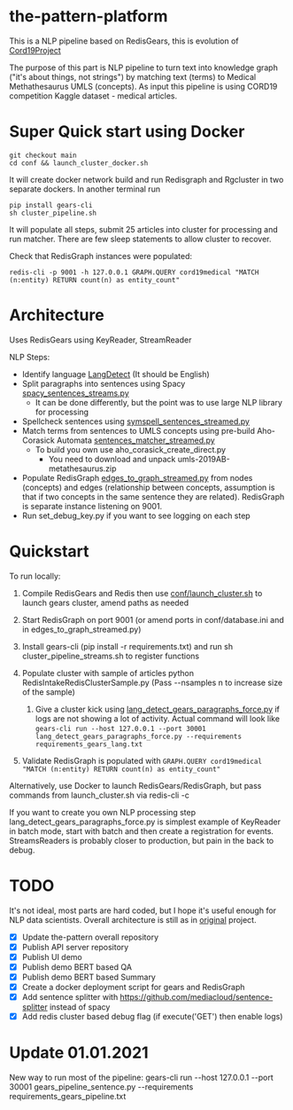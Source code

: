 # the-pattern-platform

This is a NLP pipeline based on RedisGears, this is evolution of  [Cord19Project](https://github.com/AlexMikhalev/cord19redisknowledgegraph)

The purpose of this part is NLP pipeline to turn text into knowledge graph ("it's about things, not strings") by matching text (terms) to Medical Methathesaurus UMLS (concepts).  As input this pipeline is using CORD19 competition Kaggle dataset - medical articles.

# Super Quick start using Docker

```
git checkout main
cd conf && launch_cluster_docker.sh
```

It will create docker network build and run Redisgraph and Rgcluster in two separate dockers. 
In another terminal run 
```
pip install gears-cli
sh cluster_pipeline.sh
```

It will populate all steps, submit 25 articles into cluster for processing and run matcher. There are few sleep statements to allow cluster to recover. 

Check that RedisGraph instances were populated:

```
redis-cli -p 9001 -h 127.0.0.1 GRAPH.QUERY cord19medical "MATCH (n:entity) RETURN count(n) as entity_count"
```

# Architecture 

Uses RedisGears using KeyReader, StreamReader

NLP Steps: 

* Identify language [LangDetect](./lang_detect_gears_paragraphs.py) (It should be English)
* Split paragraphs into sentences using Spacy [spacy_sentences_streams.py](spacy_sentences_streams.py)
  * It can be done differently, but the point was to use large NLP library for processing
* Spellcheck sentences using [symspell_sentences_streamed.py](symspell_sentences_streamed.py) 
* Match terms from sentences to UMLS concepts using pre-build Aho-Corasick Automata [sentences_matcher_streamed.py](sentences_matcher_streamed.py)
  * To build you own use aho_corasick_create_direct.py 
    * You need to download and unpack umls-2019AB-metathesaurus.zip 
* Populate RedisGraph [edges_to_graph_streamed.py](edges_to_graph_streamed.py)  from nodes (concepts) and edges (relationship between concepts, assumption is that if two concepts in the same sentence they are related). RedisGraph is separate instance listening on 9001.
* Run set_debug_key.py if you want to see logging on each step 



# Quickstart

To run locally:  

1. Compile RedisGears and Redis then use [conf/launch_cluster.sh](conf/launch_cluster.sh) to launch gears cluster, amend paths as needed 

2. Start RedisGraph on port 9001 (or amend ports in conf/database.ini and in edges_to_graph_streamed.py)

3. Install gears-cli (pip install -r requirements.txt) and run sh cluster_pipeline_streams.sh to register functions 

4. Populate cluster with sample of articles python RedisIntakeRedisClusterSample.py (Pass --nsamples n to increase size of the sample)

   1. Give a cluster kick using [lang_detect_gears_paragraphs_force.py](lang_detect_gears_paragraphs_force.py) if logs are not showing a lot of activity. Actual command will look like `gears-cli run --host 127.0.0.1 --port 30001 lang_detect_gears_paragraphs_force.py --requirements requirements_gears_lang.txt`

5. Validate RedisGraph is populated with `GRAPH.QUERY cord19medical "MATCH (n:entity) RETURN count(n) as entity_count"`

   

Alternatively, use Docker to launch RedisGears/RedisGraph, but pass commands from launch_cluster.sh via redis-cli -c 

If you want to create you own NLP processing step lang_detect_gears_paragraphs_force.py is simplest example of KeyReader in batch mode, start with batch and then create a registration for events. StreamsReaders is probably closer to production, but pain in the back to debug. 



# TODO

It's not ideal, most parts are hard coded, but I hope it's useful enough for NLP data scientists. Overall architecture is still as in [original](https://github.com/AlexMikhalev/cord19redisknowledgegraph)  project.

- [x] Update the-pattern overall repository
- [x] Publish API server repository
- [x] Publish UI demo
- [x] Publish demo BERT based QA
- [x] Publish demo BERT based Summary
- [x] Create a docker deployment script for gears and RedisGraph
- [x] Add sentence splitter with https://github.com/mediacloud/sentence-splitter instead of spacy
- [x] Add redis cluster based debug flag (if execute('GET') then enable logs)

# Update 01.01.2021 

New way to run most of the pipeline:
gears-cli run --host 127.0.0.1 --port 30001 gears_pipeline_sentence.py --requirements requirements_gears_pipeline.txt